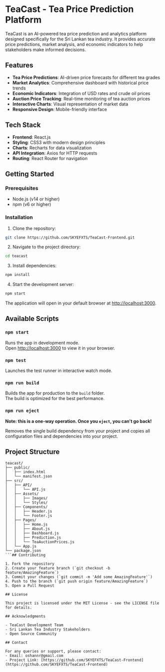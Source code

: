 # TeaCast - Tea Price Prediction Platform

TeaCast is an AI-powered tea price prediction and analytics platform designed specifically for the Sri Lankan tea industry. It provides accurate price predictions, market analysis, and economic indicators to help stakeholders make informed decisions.

## Features

- **Tea Price Predictions**: AI-driven price forecasts for different tea grades
- **Market Analytics**: Comprehensive dashboard with historical price trends
- **Economic Indicators**: Integration of USD rates and crude oil prices
- **Auction Price Tracking**: Real-time monitoring of tea auction prices
- **Interactive Charts**: Visual representation of market data
- **Responsive Design**: Mobile-friendly interface

## Tech Stack

- **Frontend**: React.js
- **Styling**: CSS3 with modern design principles
- **Charts**: Recharts for data visualization
- **API Integration**: Axios for HTTP requests
- **Routing**: React Router for navigation

## Getting Started

### Prerequisites

- Node.js (v14 or higher)
- npm (v6 or higher)

### Installation

1. Clone the repository:
```bash
git clone https://github.com/SKYEFXTS/TeaCast-Frontend.git
```

2. Navigate to the project directory:
```bash
cd teacast
```

3. Install dependencies:
```bash
npm install
```

4. Start the development server:
```bash
npm start
```

The application will open in your default browser at [http://localhost:3000](http://localhost:3000).

## Available Scripts

### `npm start`

Runs the app in development mode.\
Open [http://localhost:3000](http://localhost:3000) to view it in your browser.

### `npm test`

Launches the test runner in interactive watch mode.

### `npm run build`

Builds the app for production to the `build` folder.\
The build is optimized for the best performance.

### `npm run eject`

**Note: this is a one-way operation. Once you `eject`, you can't go back!**

Removes the single build dependency from your project and copies all configuration files and dependencies into your project.

## Project Structure

```
teacast/
├── public/
│   ├── index.html
│   └── manifest.json
├── src/
│   ├── API/
│   │   └── API.js
│   ├── Assets/
│   │   ├── Images/
│   │   └── Styles/
│   ├── Components/
│   │   ├── Header.js
│   │   └── Footer.js
│   ├── Pages/
│   │   ├── Home.js
│   │   ├── About.js
│   │   ├── Dashboard.js
│   │   ├── Prediction.js
│   │   └── TeaAuctionPrices.js
│   └── App.js
└── package.json
```## Contributing

1. Fork the repository
2. Create your feature branch (`git checkout -b feature/AmazingFeature`)
3. Commit your changes (`git commit -m 'Add some AmazingFeature'`)
4. Push to the branch (`git push origin feature/AmazingFeature`)
5. Open a Pull Request

## License

This project is licensed under the MIT License - see the LICENSE file for details.

## Acknowledgments

- TeaCast Development Team
- Sri Lankan Tea Industry Stakeholders
- Open Source Community

## Contact

For any queries or support, please contact:
- Email: oshannr@gmail.com
- Project Link: [https://github.com/SKYEFXTS/TeaCast-Frontend](https://github.com/SKYEFXTS/TeaCast-Frontend)



